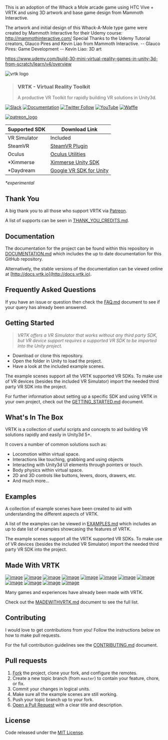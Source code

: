 This is an adoption of the Whack a Mole arcade game using HTC Vive + VRTK and using 3D artwork and base game design from Mammoth Interactive.  


The artwork and initial design of this Whack-A-Mole type game were created by Mammoth Interactive for their Udemy course:
http://mammothinteractive.com/
Special Thanks to the Udemy Tutorial creators, Glauco Pires and Kevin Liao from Mammoth Interactive. 
-- Glauco Pires: Game Development
-- Kevin Liao: 3D art

https://www.udemy.com/build-30-mini-virtual-reality-games-in-unity-3d-from-scratch/learn/v4/overview



![vrtk logo](https://raw.githubusercontent.com/thestonefox/VRTK/master/Assets/VRTK/Examples/ExampleResources/Images/logos/vrtk-capsule-clear.png)
> ### VRTK - Virtual Reality Toolkit
> A productive VR Toolkit for rapidly building VR solutions in Unity3d.

[![Slack](http://sysdia2.co.uk/badge.svg)](http://invite.vrtk.io)
[![Documentation](https://img.shields.io/badge/readme-docs-3484C6.svg)](http://docs.vrtk.io)
[![Twitter Follow](https://img.shields.io/twitter/follow/vr_toolkit.svg?style=flat&label=twitter)](https://twitter.com/VR_Toolkit)
[![YouTube](https://img.shields.io/badge/youtube-channel-e52d27.svg)](http://videos.vrtk.io)
[![Waffle](https://img.shields.io/badge/project-backlog-78bdf2.svg)](http://tracker.vrtk.io)

[![patreon_logo](https://cloud.githubusercontent.com/assets/1029673/23074410/8c248822-f530-11e6-9156-aeef1262be86.png)](https://www.patreon.com/vrtk)

| Supported SDK | Download Link |
|---------------|---------------|
| VR Simulator | Included |
| SteamVR | [SteamVR Plugin] |
| Oculus | [Oculus Utilities] |
| *Ximmerse | [Ximmerse Unity SDK] |
| *Daydream | [Google VR SDK for Unity]

_*experimental_

## Thank You

A big thank you to all those who support VRTK via [Patreon].

A list of supports can be seen in [THANK_YOU_CREDITS.md].

## Documentation

The documentation for the project can be found within this
repository in [DOCUMENTATION.md] which includes the up to date
documentation for this GitHub repository.

Alternatively, the stable versions of the documentation can be viewed
online at [http://docs.vrtk.io](http://docs.vrtk.io).

## Frequently Asked Questions

If you have an issue or question then check the [FAQ.md] document to see
if your query has already been answered.

## Getting Started

> *VRTK offers a VR Simulator that works without any third party SDK, but VR device support requires a supported VR SDK to be imported into the Unity project.*

* Download or clone this repository.
* Open the folder in Unity to load the project.
* Have a look at the included example scenes.

The example scenes support all the VRTK supported VR SDKs. To make use of VR devices (besides the included VR Simulator) import the needed third party VR SDK into the project.

For further information about setting up a specific SDK and using VRTK in your own project, check out the
[GETTING_STARTED.md] document.


## What's In The Box

VRTK is a collection of useful scripts and concepts to aid building VR
solutions rapidly and easily in Unity3d 5+.

It covers a number of common solutions such as:

 * Locomotion within virtual space.
 * Interactions like touching, grabbing and using objects
 * Interacting with Unity3d UI elements through pointers or touch.
 * Body physics within virtual space.
 * 2D and 3D controls like buttons, levers, doors, drawers, etc.
 * And much more...

## Examples

A collection of example scenes have been created to aid with
understanding the different aspects of VRTK.

A list of the examples can be viewed in [EXAMPLES.md] which includes
an up to date list of examples showcasing the features of VRTK.

The example scenes support all the VRTK supported VR SDKs. To make use of VR devices (besides the included VR Simulator) import the needed third party VR SDK into the project.

## Made With VRTK

[![image](https://cloud.githubusercontent.com/assets/1029673/21553226/210e291a-cdff-11e6-8639-91a3dddb1555.png)](http://store.steampowered.com/app/489380) [![image](https://cloud.githubusercontent.com/assets/1029673/21553234/2d105e4a-cdff-11e6-95a2-7dfdf7519e17.png)](http://store.steampowered.com/app/488760) [![image](https://cloud.githubusercontent.com/assets/1029673/21553257/5c17bf30-cdff-11e6-98ab-a017bc5cd00d.png)](http://store.steampowered.com/app/494830) [![image](https://cloud.githubusercontent.com/assets/1029673/21553262/6d82afd2-cdff-11e6-8400-882989a6252c.png)](http://store.steampowered.com/app/391640) [![image](https://cloud.githubusercontent.com/assets/1029673/21553270/7b8808f2-cdff-11e6-9adb-1e20fe557ae0.png)](http://store.steampowered.com/app/525680) [![image](https://cloud.githubusercontent.com/assets/1029673/21553293/9eef3e32-cdff-11e6-8dc7-f4a3866ac386.png)](http://store.steampowered.com/app/550360) [![image](https://cloud.githubusercontent.com/assets/1029673/21553635/3acbed36-ce01-11e6-80cd-4fe8d28d6b38.png)](http://store.steampowered.com/app/475520) [![image](https://cloud.githubusercontent.com/assets/1029673/21553649/53ded8d8-ce01-11e6-8314-d33a873db745.png)](http://store.steampowered.com/app/510410) [![image](https://cloud.githubusercontent.com/assets/1029673/21553655/63e21e0c-ce01-11e6-90b0-477b14af993f.png)](http://store.steampowered.com/app/499760) [![image](https://cloud.githubusercontent.com/assets/1029673/21553665/713938ce-ce01-11e6-84f3-40db254292f1.png)](http://store.steampowered.com/app/548560) [![image](https://cloud.githubusercontent.com/assets/1029673/21553680/908ae95c-ce01-11e6-989f-68c38160d528.png)](http://store.steampowered.com/app/511370) [![image](https://cloud.githubusercontent.com/assets/1029673/21553683/a0afb84e-ce01-11e6-9450-aaca567f7fc8.png)](http://store.steampowered.com/app/472720)

Many games and experiences have already been made with VRTK.

Check out the [MADEWITHVRTK.md] document to see the full list.

## Contributing

I would love to get contributions from you! Follow the instructions
below on how to make pull requests.

For the full contribution guidelines see the [CONTRIBUTING.md] document.

## Pull requests

 1. [Fork] the project, clone your fork, and configure the remotes.
 2. Create a new topic branch (from `master`) to contain your feature,
 chore, or fix.
 3. Commit your changes in logical units.
 4. Make sure all the example scenes are still working.
 5. Push your topic branch up to your fork.
 6. [Open a Pull Request] with a clear title and description.

## License

Code released under the [MIT License].

[SteamVR Plugin]: https://www.assetstore.unity3d.com/en/#!/content/32647
[SteamVR Plugin for Unity3d Github Repo]: https://github.com/ValveSoftware/openvr/tree/master/unity_package/Assets/SteamVR
[Oculus Utilities]: https://developer3.oculus.com/downloads/game-engines/1.10.0/Oculus_Utilities_for_Unity_5/
[Ximmerse Unity SDK]: https://github.com/Ximmerse/SDK/tree/master/Unity
[Google VR SDK for Unity]: https://developers.google.com/vr/unity/download
[MIT License]: https://github.com/thestonefox/SteamVR_Unity_Toolkit/blob/master/LICENSE
[CONTRIBUTING.md]: https://github.com/thestonefox/SteamVR_Unity_Toolkit/blob/master/CONTRIBUTING.md
[MADEWITHVRTK.md]: https://github.com/thestonefox/SteamVR_Unity_Toolkit/blob/master/MADEWITHVRTK.md
[DOCUMENTATION.md]: https://github.com/thestonefox/SteamVR_Unity_Toolkit/blob/master/DOCUMENTATION.md
[GETTING_STARTED.md]: https://github.com/thestonefox/SteamVR_Unity_Toolkit/blob/master/GETTING_STARTED.md
[THANK_YOU_CREDITS.md]: https://github.com/thestonefox/SteamVR_Unity_Toolkit/blob/master/THANK_YOU_CREDITS.md
[EXAMPLES.md]: https://github.com/thestonefox/SteamVR_Unity_Toolkit/blob/master/EXAMPLES.md
[Fork]: http://help.github.com/fork-a-repo/
[Open a Pull Request]: https://help.github.com/articles/using-pull-requests/
[FAQ.md]: https://github.com/thestonefox/SteamVR_Unity_Toolkit/blob/master/FAQ.md
[Patreon]: https://www.patreon.com/vrtk
